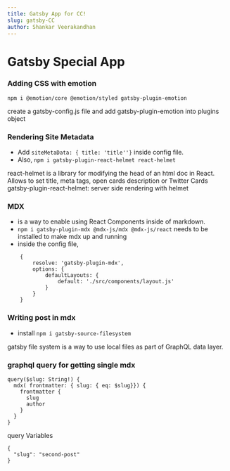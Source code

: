 ```yaml
---
title: Gatsby App for CC!
slug: gatsby-CC
author: Shankar Veerakandhan
---
```


# Gatsby Special App


### Adding CSS with emotion
`npm i @emotion/core @emotion/styled gatsby-plugin-emotion`

create a gatsby-config.js file and add gatsby-plugin-emotion into plugins object


### Rendering Site Metadata
* Add `siteMetaData: { title: 'title''}` inside config file.
* Also, `npm i gatsby-plugin-react-helmet react-helmet`

react-helmet is a library for modifying the head of an html doc in React. Allows to set title, meta tags, open cards description or Twitter Cards
gatsby-plugin-react-helmet: server side rendering with helmet

### MDX
- is a way to enable using React Components inside of markdown.
- `npm i gatsby-plugin-mdx @mdx-js/mdx @mdx-js/react` needs to be installed to make mdx up and running
- inside the config file, 
```
    { 
        resolve: 'gatsby-plugin-mdx', 
        options: {
            defaultLayouts: {
                default: './src/components/layout.js'
            }
        }
    }
```

### Writing post in mdx
- install `npm i gatsby-source-filesystem`

gatsby file system is a way to use local files as part of GraphQL data layer.

### graphql query for getting single mdx
```
query($slug: String!) {
  mdx( frontmatter: { slug: { eq: $slug}}) {
    frontmatter {
      slug
      author
    }
  }
}
```

query Variables 
```
{
  "slug": "second-post"
}
```